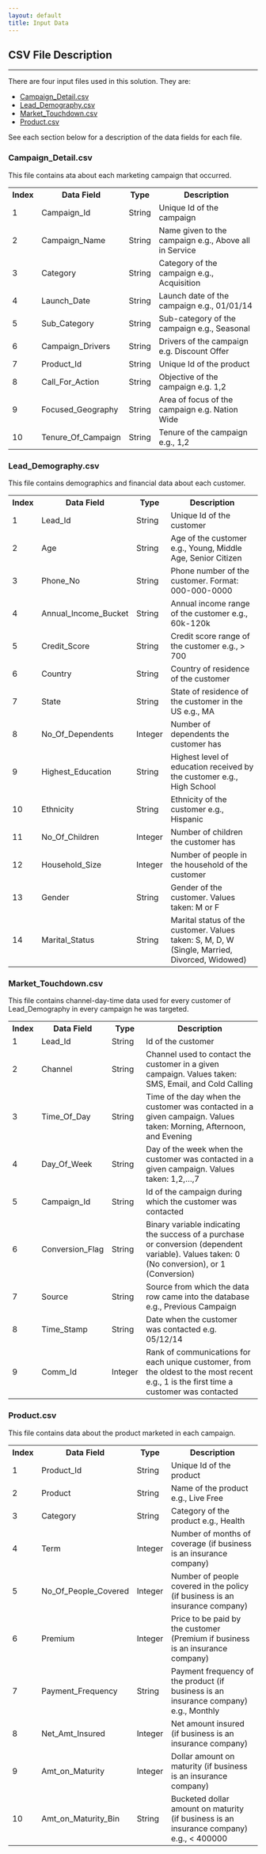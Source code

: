 ```yaml
---
layout: default
title: Input Data
---
```


 
## CSV File Description
--------------------------

There are four input files used in this solution. They are:

* [Campaign_Detail.csv](#campaign-detail)
* [Lead_Demography.csv](#lead-demography)
* [Market_Touchdown.csv](#market-touchdown)
* [Product.csv](#product)

See each section below for a description of the data fields for each file.

<h3 id="campaign-detail">Campaign_Detail.csv</h3>
			
This file contains  ata about each marketing campaign that occurred.
<table class="table table-striped table-condensed">
<tr><th>Index</th><th>Data Field</th><th>Type</th><th>Description</th></tr>
<tr><td>1</td><td>	Campaign_Id</td><td>String</td><td>Unique Id of the campaign </td></tr>
<tr><td>2</td><td>	Campaign_Name</td><td>String</td><td>Name given to the campaign e.g., Above all in Service</td></tr>
<tr><td>3</td><td>	Category</td><td>String</td><td>Category of the campaign e.g., Acquisition</td></tr>
<tr><td>4</td><td>	Launch_Date</td><td>String</td><td>Launch date of the campaign e.g., 01/01/14</td></tr>
<tr><td>5</td><td>	Sub_Category</td><td>String</td><td>Sub-category of the campaign e.g., Seasonal</td></tr>
<tr><td>6</td><td>	Campaign_Drivers</td><td>String</td><td>Drivers of the campaign e.g. Discount Offer</td></tr>
<tr><td>7</td><td>	Product_Id</td><td>String</td><td>Unique Id of the product</td></tr>
<tr><td>8</td><td>	Call_For_Action</td><td>String</td><td>Objective of the campaign e.g. 1,2 </td></tr>
<tr><td>9</td><td>	Focused_Geography</td><td>String</td><td>Area of focus of the campaign e.g. Nation Wide</td></tr>
<tr><td>10</td><td>	Tenure_Of_Campaign</td><td>String</td><td>Tenure of the campaign e.g., 1,2</td></tr>
</table>

<h3 id="lead-demography">Lead_Demography.csv	</h3>

This file contains demographics and financial data about each customer.
<table class="table table-striped table-condensed">
<tr><th>Index</th><th>Data Field</th><th>Type</th><th>Description</th></tr>
<tr><td>1</td><td>	Lead_Id</td><td>String</td><td>	Unique Id of the customer </td></tr>
<tr><td>2</td><td>	Age	</td><td> String</td><td>Age of the customer e.g., Young, Middle Age, Senior Citizen</td></tr>
<tr><td>3</td><td>	Phone_No</td><td>String</td><td>Phone number of the customer.  Format: 000-000-0000</td></tr>
<tr><td>4</td><td>	Annual_Income_Bucket</td><td>String</td><td>Annual income range of the customer e.g., 60k-120k</td></tr>
<tr><td>5</td><td> Credit_Score</td><td>String</td><td>Credit score range of the customer e.g., > 700</td></tr>
<tr><td>6</td><td> Country</td><td>String</td><td>Country of residence of the customer</td></tr>
<tr><td>7</td><td>	State</td><td>String</td><td>State of residence of the customer in the US e.g., MA</td></tr>
<tr><td>8</td><td>	No_Of_Dependents</td><td>Integer</td><td>Number of dependents the customer has</td></tr>
<tr><td>9</td><td>	Highest_Education</td><td>String</td><td>Highest level of education received by the customer e.g., High School</td></tr>
<tr><td>10</td><td>	Ethnicity</td><td>String</td><td>Ethnicity of the customer e.g., Hispanic</td></tr>
<tr><td>11</td><td>	No_Of_Children</td><td>Integer</td><td>Number of children the customer has</td></tr>
<tr><td>12</td><td>	Household_Size</td><td>Integer</td><td>Number of people in the household of the customer</td></tr>
<tr><td>13</td><td>	Gender</td><td> String</td><td>	Gender of the customer.  Values taken: M or F</td></tr>
<tr><td>14</td><td>	Marital_Status</td><td>String</td><td>Marital status of the customer.  Values taken:  S, M, D, W (Single, Married, Divorced, Widowed)</td></tr>
</table>

<h3 id="market-touchdown">Market_Touchdown.csv</h3>

This file contains channel-day-time data used for every customer of Lead_Demography in every campaign he was targeted.
<table class="table table-striped table-condensed">
<tr><th>Index</th><th>Data Field</th><th>Type</th><th>Description</th></tr>
<tr><td>1</td><td>Lead_Id</td><td>String</td><td>Id of the customer</td></tr>
<tr><td>2</td><td>Channel</td><td>String</td><td>Channel used to contact the customer in a given campaign. Values taken:  SMS, Email, and Cold Calling</td></tr>
<tr><td>3</td><td>Time_Of_Day</td><td>String</td><td>Time of the day when the customer was contacted  in a given campaign.  Values taken:  Morning, Afternoon, and Evening</td></tr>
<tr><td>4</td><td>Day_Of_Week</td><td>String</td><td>Day of the week when the customer was contacted  in a given campaign. Values taken: 1,2,…,7</td></tr>
<tr><td>5</td><td>Campaign_Id</td><td>String</td><td>Id of the campaign during which the customer was contacted</td></tr>
<tr><td>6</td><td>	Conversion_Flag</td><td>String</td><td>	Binary variable indicating the success of a purchase or conversion (dependent variable).  Values taken: 0 (No conversion), or 1 (Conversion)</td></tr>
<tr><td>7</td><td>Source</td><td>String</td><td>	Source from which the data row came into the database
e.g., Previous Campaign</td></tr>
<tr><td>8</td><td>Time_Stamp</td><td>String</td><td>Date when the customer was contacted
e.g. 05/12/14</td></tr>
<tr><td>9</td><td>Comm_Id</td><td>Integer</td><td>Rank of communications for each unique customer, from the oldest to the most recent e.g., 1 is the first time a customer was contacted</td></tr>
</table>

<h3 id="product">	Product.csv		</h3>

This file contains data about the product marketed in each campaign.
<table class="table table-striped table-condensed">
<tr><th>Index</th><th>Data Field</th><th>Type</th><th>Description</th></tr>
<tr><td>1</td><td>	Product_Id</td><td>	String</td><td>Unique Id of the product</td></tr>
<tr><td>2</td><td>	Product</td><td>String</td><td>Name of the product e.g., Live Free</td></tr>
<tr><td>3</td><td>	Category</td><td>String</td><td>Category of the product e.g., Health</td></tr>
<tr><td>4</td><td>	Term</td><td>Integer</td><td>Number of months of coverage (if business is an insurance company)</td></tr>
<tr><td>5</td><td>	No_Of_People_Covered</td><td>Integer</td><td>Number of people covered in the policy (if business is an insurance company)</td></tr>
<tr><td>6</td><td>	Premium</td><td>Integer</td><td>Price to be paid by the customer (Premium if business is an insurance company)</td></tr>
<tr><td>7</td><td>	Payment_Frequency</td><td>String</td><td>Payment frequency of the product (if business is an insurance company) e.g., Monthly</td></tr>
<tr><td>8</td><td>	Net_Amt_Insured</td><td>Integer</td><td>Net amount insured (if business is an insurance company)</td></tr>
<tr><td>9</td><td>	Amt_on_Maturity</td><td> Integer</td><td>Dollar amount on maturity (if business is an insurance company)</td></tr>
<tr><td>10</td><td>	Amt_on_Maturity_Bin</td><td>String</td><td>Bucketed dollar amount on maturity (if business is an insurance company) e.g., &lt; 400000 </td></tr>
</table>

